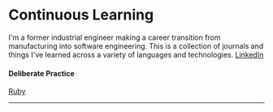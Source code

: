 # Continuous Learning
I'm a former industrial engineer making a career transition from manufacturing into software engineering. This is a collection of journals and things I've learned across a variety of languages and technologies.
[LinkedIn](https://www.linkedin.com/in/edminaya/)

#### Deliberate Practice
[Ruby](https://github.com/edwardminaya/deliberate-practice-ruby)

---


